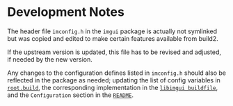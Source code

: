 # Development Notes

The header file `imconfig.h` in the `imgui` package is actually not symlinked but was copied and edited to make certain features available from build2.

If the upstream version is updated, this file has to be revised and adjusted, if needed by the new version.

Any changes to the configuration defines listed in `imconfig.h` should also be reflected in the package as needed; updating the list of config variables in [`root.build`](./libimgui/build/root.build), the corresponding implementation in the [`libimgui buildfile`](./libimgui/imgui/buildfile), and the `Configuration` section in the [`README`](./README.md).
